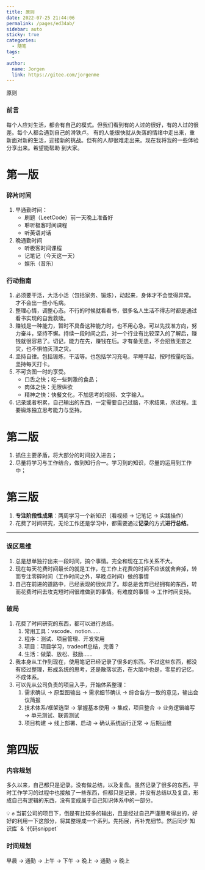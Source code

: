 ```yaml
---
title: 原则
date: 2022-07-25 21:44:06
permalink: /pages/ed34ab/
sidebar: auto
sticky: true
categories:
  - 随笔
tags:
  - 
author: 
  name: Jorgen
  link: https://gitee.com/jorgenme
---
```

原则

### 前言
每个人应对生活，都会有自己的模式。但我们看到有的人过的很好，有的人过的很差。每个人都会遇到自己的滑铁卢。
有的人能很快就从失落的情绪中走出来，重新面对新的生活，迎接新的挑战。但有的人却很难走出来。现在我将我的一些体验分享出来。希望能帮助
到大家。

<!-- more -->

# 第一版

### 碎片时间

1. 早通勤时间：
    - 刷题（LeetCode）前一天晚上准备好
    - 聆听极客时间课程
    - 听英语对话
2. 晚通勤时间
    - 听极客时间课程
    - 记笔记（今天这一天）
    - 娱乐（音乐）

### 行动指南

1. 必须要干活，大活小活（包括家务、锻炼），动起来，身体才不会觉得异常。才不会出一些小毛病。
2. 整理心情，调整心态。不行的时候就看看书，很多名人生活不得志时都是通过看书实现的自我救赎。
3. 赚钱是一种能力，暂时不具备这种能力时，也不用心急。可以先找准方向，努力奋斗，坚持不懈。持续一段时间之后，对一个行业有比较深入的了解后，赚钱就很容易了。切记，能力在先，赚钱在后。才有备无患，不会招致无妄之灾，也不惧怕灭顶之灾。
4. 坚持自律。包括锻炼，干活等。也包括学习充电，早睡早起，按时按量吃饭。坚持每天打卡。
5. 不可贪图一时的享受。
    - 口舌之快；吃一些刺激的食品；
    - 肉体之快：无限纵欲
    - 精神之快：快餐文化，不加思考的视频、文字输入。
6. 记录或者积累，自己输出的东西，一定需要自己过脑，不求结果，求过程。主要锻炼独立思考能力与坚持。


#  第二版
1. 抓住主要矛盾，将大部分的时间投入进去；
2. 尽量将学习与工作结合，做到知行合一。学习到的知识，尽量的运用到工作中；

# 第三版
1. **专注阶段性成果**：两周学习一个新知识（看视频 → 记笔记 → 实践操作）
2. 花费了时间研究，无论工作还是学习中，都需要通过**记录**的方式**进行总结**。

---

### 误区思维

1. 总是想单独拧出来一段时间，搞个事情。完全和现在工作关系不大。
2. 现在每天花费时间最长的就是工作，在工作上花费的时间不应该就舍弃掉，转而专注零碎时间（工作时间之外，早晚点时间）做的事情
3. 自己在前进的道路中，已经表现的很优异了。却总是舍弃已经拥有的东西，转而花费时间去攻克短时间很难做到的事情。有难度的事情 → 工作时间支持。

### 破局

1. 花费了时间研究的东西，都可以进行总结。
    1. 常用工具：vscode、notion......
    2. 程序：测试、项目管理、开发常用
    3. 项目：项目学习，tradeoff总结，完善？
    4. 生活：做菜、放松、鼓励......
2. 我本身从工作到现在，使用笔记已经记录了很多的东西。不过这些东西，都没有经过整理，形成系统的思考，还是散落状态，在大脑中也是，零星的记忆，不成体系。
3. 可以先从公司负责的项目入手，开始体系整理：
    1. 需求确认 → 原型图输出 → 需求细节确认 → 综合各方一致的意见，输出会议简报 
    2. 技术体系/框架选型 → 掌握基本使用 → 集成，项目整合 → 业务逻辑编写 → 单元测试、联调测试
    3. 项目构建 → 线上部署、启动 → 确认系统运行正常 → 后期运维

# 第四版
### 内容规划

多久以来，自己都只是记录。没有做总结，以及复盘。虽然记录了很多的东西，平时工作学习的过程中也接触了一些东西，但都只是记录，并没有总结以及复盘，形成自己有逻辑的东西，没有变成属于自己知识体系中的一部分。

<aside>
💡 ✊ 当前公司的项目下，倒是有比较多的输出，且是经过自己严谨思考得出的，好好的利用一下这部分，将其整理成一个系列。先拓展，再补充细节。然后同步`知识库` & `代码snippet`

</aside>

### 时间规划

早晨 → 通勤 → 上午 → 下午 → 晚上 → 通勤 → 晚上